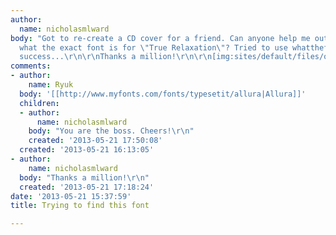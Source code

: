 ```yaml
---
author:
  name: nicholasmlward
body: "Got to re-create a CD cover for a friend. Can anyone help me out in finding
  what the exact font is for \"True Relaxation\"? Tried to use whatthefont without
  success...\r\n\r\nThanks a million!\r\n\r\n[img:sites/default/files/old-images/Marissa-CD-Font_4599.jpg]"
comments:
- author:
    name: Ryuk
  body: '[[http://www.myfonts.com/fonts/typesetit/allura|Allura]]'
  children:
  - author:
      name: nicholasmlward
    body: "You are the boss. Cheers!\r\n"
    created: '2013-05-21 17:50:08'
  created: '2013-05-21 16:13:05'
- author:
    name: nicholasmlward
  body: "Thanks a million!\r\n"
  created: '2013-05-21 17:18:24'
date: '2013-05-21 15:37:59'
title: Trying to find this font

---
```


